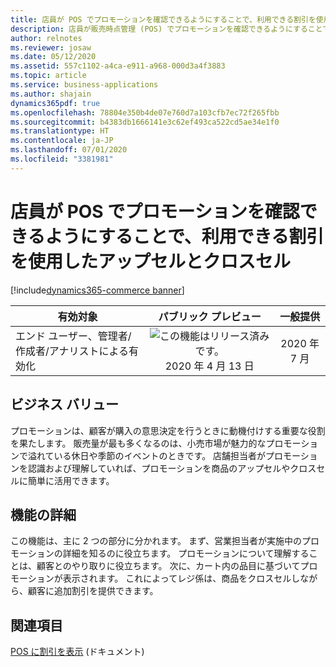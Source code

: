 ```yaml
---
title: 店員が POS でプロモーションを確認できるようにすることで、利用できる割引を使用したアップセルとクロスセル
description: 店員が販売時点管理 (POS) でプロモーションを確認できるようにすることで、利用できる割引を使用したアップセルとクロスセル。
author: relnotes
ms.reviewer: josaw
ms.date: 05/12/2020
ms.assetid: 557c1102-a4ca-e911-a968-000d3a4f3883
ms.topic: article
ms.service: business-applications
ms.author: shajain
dynamics365pdf: true
ms.openlocfilehash: 78804e350b4de07e760d7a103cfb7ec72f265fbb
ms.sourcegitcommit: b4383db1666141e3c62ef493ca522cd5ae34e1f0
ms.translationtype: HT
ms.contentlocale: ja-JP
ms.lasthandoff: 07/01/2020
ms.locfileid: "3381981"
---
```

# <a name="upsell-and-cross-sell-using-available-discounts-by-enabling-store-associates-to-view-promotions-in-pos"></a>店員が POS でプロモーションを確認できるようにすることで、利用できる割引を使用したアップセルとクロスセル
[!include[dynamics365-commerce banner](../includes/dynamics365-commerce.md)]

| 有効対象    |  パブリック プレビュー | 一般提供 | 
| ---------- | :----------: |:----------: |
|エンド ユーザー、管理者/作成者/アナリストによる有効化|![この機能はリリース済みです。](/dynamics365-release-plan/media/green-checkmark.png "この機能はリリース済みです。") 2020 年 4 月 13 日| 2020 年 7 月|


## <a name="business-value"></a>ビジネス バリュー
<!-- bv start -->
プロモーションは、顧客が購入の意思決定を行うときに動機付けする重要な役割を果たします。 販売量が最も多くなるのは、小売市場が魅力的なプロモーションで溢れている休日や季節のイベントのときです。 店舗担当者がプロモーションを認識および理解していれば、プロモーションを商品のアップセルやクロスセルに簡単に活用できます。
<!-- bv end -->



## <a name="feature-details"></a>機能の詳細
<!--feature detail start -->
この機能は、主に 2 つの部分に分かれます。 まず、営業担当者が実施中のプロモーションの詳細を知るのに役立ちます。 プロモーションについて理解することは、顧客とのやり取りに役立ちます。 次に、カート内の品目に基づいてプロモーションが表示されます。 これによってレジ係は、商品をクロスセルしながら、顧客に追加割引を提供できます。
<!--feature detail end -->










## <a name="see-also"></a>関連項目

<!--docs start-->
[POS に割引を表示](https://docs.microsoft.com/dynamics365/commerce/discounts-pos) (ドキュメント)
<!--docs end-->
